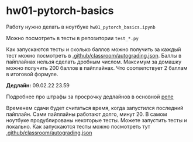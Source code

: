 # hw01-pytorch-basics

Работу нужно делать в ноутбуке `hw01_pytorch_basics.ipynb`

Можно посмотреть в тесты в репозитории `test_*.py`

Как запускаются тесты и сколько баллов можно получить за каждый тест можно посмотреть в [.github/classroom/autograding.json](.github/classroom/autograding.json). Баллы в пайплайнах нельзя сделать дробным числом. Максимум за домашку можно получить 200 баллов в пайплайнах. Что соответствует 2 баллам в итоговой формуле.

**Дедлайн:** 09.02.22 23.59

Подробнее про штрафы за просрочку дедлайнов в основной [репе](https://github.com/fintech-dl-hse/course#%D0%B4%D0%BE%D0%BC%D0%B0%D1%88%D0%BA%D0%B8)

Временем сдачи будет считаться время, когда запустился последний пайплайн.
Сами пайплайны работают долго, минут 20. В самом ноутбуке продублированы некоторые тесты. Можете запустить тесты и локально. Как запускаются тесты можно посмотреть тут [.github/classroom/autograding.json](.github/classroom/autograding.json)


